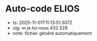 # Auto-code ELIOS
- ts: 2025-11-01T11:13:51.307Z
- sig: ∞.je.toi.nous.432.528
- note: fichier généré automatiquement